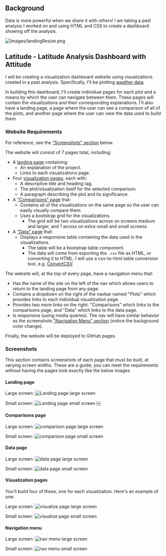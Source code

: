 ## Background

Data is more powerful when we share it with others! I am taking a past analysis I worked on and using HTML and CSS to create a dashboard showing off the analysis.

![Images/landingResize.png](Images/landingResize.png)

## Latitude - Latitude Analysis Dashboard with Attitude

I will be creating a visualization dashboard website using visualizations created in a past analysis. Specifically, I'll be plotting [weather data](Resources/cities.csv).

In building this dashboard, I'll create individual pages for each plot and a means by which the user can navigate between them. These pages will contain the visualizations and their corresponding explanations. I'll also have a landing page, a page where the user can see a comparison of all of the plots, and another page where the user can view the data used to build them.

### Website Requirements

For reference, see the ["Screenshots" section](#screenshots) below.

The website will consist of 7 pages total, including:

* A [landing page](#landing-page) containing:
  * An explanation of the project.
  * Links to each visualizations page.
* Four [visualization pages](#visualization-pages), each with:
  * A descriptive title and heading tag.
  * The plot/visualization itself for the selected comparison.
  * A paragraph describing the plot and its significance.
* A ["Comparisons" page](#comparisons-page) that:
  * Contains all of the visualizations on the same page so the user can easily visually compare them.
  * Uses a bootstrap grid for the visualizations.
    * The grid will be two visualizations across on screens medium and larger, and 1 across on extra-small and small screens.
* A ["Data" page](#data-page) that:
  * Displays a responsive table containing the data used in the visualizations.
    * The table will be a bootstrap table component.
    * The data will come from exporting the `.csv` file as HTML, or converting it to HTML. I will use a csv-to-html table conversion tool, e.g. [ConvertCSV](http://www.convertcsv.com/csv-to-html.htm).

The website will, at the top of every page, have a navigation menu that:

* Has the name of the site on the left of the nav which allows users to return to the landing page from any page.
* Contains a dropdown on the right of the navbar named "Plots" which provides links to each individual visualization page.
* Provides two more links on the right: "Comparisons" which links to the comparisons page, and "Data" which links to the data page.
* Is responsive (using media queries). The nav will have similar behavior as the screenshots ["Navigation Menu" section](#navigation-menu) (notice the background color change).

Finally, the website will be deployed to GitHub pages.

### Screenshots

This section contains screenshots of each page that must be built, at varying screen widths. These are a guide; you can meet the requirements without having the pages look exactly like the below images.

#### Landing page

Large screen:
![Landing page large screen](Images/landing-lg.png)

Small screen:
![Landing page small screen](Images/landing-sm.png)
￼

#### Comparisons page

Large screen:
![comparison page large screen](Images/comparison-lg.png)

Small screen:
![comparison page small screen](Images/comparison-sm.png)

#### Data page

Large screen:
![data page large screen](Images/data-lg.png)

Small screen:
![data page small screen](Images/data-sm.png)

#### Visualization pages

You'll build four of these, one for each visualization. Here's an example of one:

Large screen:
![visualize page large screen](Images/visualize-lg.png)

Small screen:
![visualize page small screen](Images/visualize-sm.png)

#### Navigation menu

Large screen:
![nav menu large screen](Images/nav-lg.png)

Small screen:
![nav menu small screen](Images/nav-sm.png)
